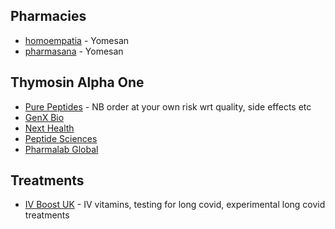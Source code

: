 ## Pharmacies
- [homoempatia](https://www.homoempatia.eu/checkout/complete) - Yomesan
- [pharmasana](https://www.pharmasana.co.uk/checkout/onestep/success/) - Yomesan

## Thymosin Alpha One
- [Pure Peptides](https://www.purepeptidesuk.com) - NB order at your own risk wrt quality, side effects etc
- [GenX Bio](https://genx.bio/product/thymosin-alpha-1-3mg/)
- [Next Health](https://www.next-health.com/products/thymosin-alpha-1-peptide)
- [Peptide Sciences](https://www.peptidesciences.com/thymosin-alpha-1-10mg)
- [Pharmalab Global](https://pharmalabglobal.com/product-category/thymosin-alpha-1/)

## Treatments
- [IV Boost UK](https://ivboost.uk/iv-drips/) - IV vitamins, testing for long covid, experimental long covid treatments
